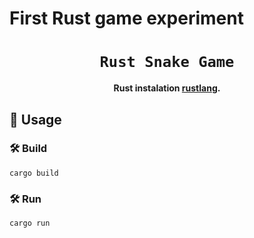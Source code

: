# First Rust game experiment

<div align="center">

  <h1><code>Rust Snake Game</code></h1>
  
  <strong>Rust instalation
  <a href="https://www.rust-lang.org/tools/install">rustlang</a>.</strong>
</div>

## 🚴 Usage

### 🛠️ Build

```
cargo build
```

### 🛠️ Run  

```
cargo run
```
